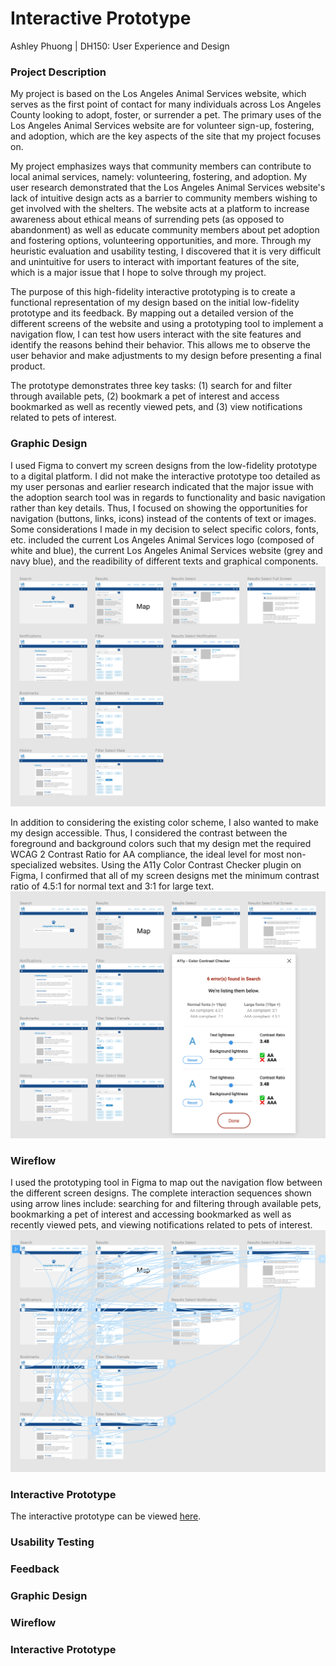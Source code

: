 # Interactive Prototype
Ashley Phuong | DH150: User Experience and Design

### Project Description
My project is based on the Los Angeles Animal Services website, which serves as the first point of contact for many individuals across Los Angeles County looking to adopt, foster, or surrender a pet. The primary uses of the Los Angeles Animal Services website are for volunteer sign-up, fostering, and adoption, which are the key aspects of the site that my project focuses on.

My project emphasizes ways that community members can contribute to local animal services, namely: volunteering, fostering, and adoption. My user research demonstrated that the Los Angeles Animal Services website's lack of intuitive design acts as a barrier to community members wishing to get involved with the shelters. The website acts at a platform to increase awareness about ethical means of surrending pets (as opposed to abandonment) as well as educate community members about pet adoption and fostering options, volunteering opportunities, and more. Through my heuristic evaluation and usability testing, I discovered that it is very difficult and unintuitive for users to interact with important features of the site, which is a major issue that I hope to solve through my project.

The purpose of this high-fidelity interactive prototyping is to create a functional representation of my design based on the initial low-fidelity prototype and its feedback. By mapping out a detailed version of the different screens of the website and using a prototyping tool to implement a navigation flow, I can test how users interact with the site features and identify the reasons behind their behavior. This allows me to observe the user behavior and make adjustments to my design before presenting a final product.

The prototype demonstrates three key tasks: (1) search for and filter through available pets, (2) bookmark a pet of interest and access bookmarked as well as recently viewed pets, and (3) view notifications related to pets of interest.

### Graphic Design
I used Figma to convert my screen designs from the low-fidelity prototype to a digital platform. I did not make the interactive prototype too detailed as my user personas and earlier research indicated that the major issue with the adoption search tool was in regards to functionality and basic navigation rather than key details. Thus, I focused on showing the opportunities for navigation (buttons, links, icons) instead of the contents of text or images. Some considerations I made in my decision to select specific colors, fonts, etc. included the current Los Angeles Animal Services logo (composed of white and blue), the current Los Angeles Animal Services website (grey and navy blue), and the readibility of different texts and graphical components.
![Wireframes](/Wireframes_Figma.png)

In addition to considering the existing color scheme, I also wanted to make my design accessible. Thus, I considered the contrast between the foreground and background colors such that my design met the required WCAG 2 Contrast Ratio for AA compliance, the ideal level for most non-specialized websites. Using the A11y Color Contrast Checker plugin on Figma, I confirmed that all of my screen designs met the minimum contrast ratio of 4.5:1 for normal text and 3:1 for large text.
![Accessibility](/Accessibility.png)

### Wireflow
I used the prototyping tool in Figma to map out the navigation flow between the different screen designs. The complete interaction sequences shown using arrow lines include: searching for and filtering through available pets, bookmarking a pet of interest and accessing bookmarked as well as recently viewed pets, and viewing notifications related to pets of interest.
![Wireflow](/Wireflow_Figma.png)

### Interactive Prototype
The interactive prototype can be viewed [here](https://www.figma.com/file/tiAJdPLosptJ5utSgLDpmk/Los-Angeles-Animal-Services?node-id=0%3A1).

### Usability Testing

### Feedback

### Graphic Design

### Wireflow

### Interactive Prototype

